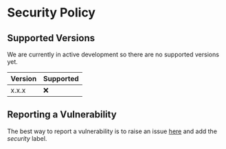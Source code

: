 # Security Policy

## Supported Versions

We are currently in active development so there are no supported versions yet.

| Version | Supported          |
| ------- | ------------------ |
| x.x.x   | :x: |


## Reporting a Vulnerability

The best way to report a vulnerability is to raise an issue [here](https://github.com/90poe/elasticsearch-operator/issues)
and add the *security* label.
